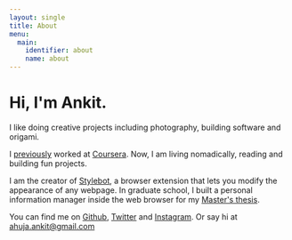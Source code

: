 ```yaml
---
layout: single
title: About
menu:
  main:
    identifier: about
    name: about
---
```


# Hi, I'm Ankit.

I like doing creative projects including photography, building software and origami.

I [previously](/leaving-coursera) worked at [Coursera](https://www.coursera.org/). Now, I am living nomadically, reading and building fun projects.

I am the creator of [Stylebot](https://stylebot.dev/), a browser extension that lets you modify the appearance of any webpage. In graduate school, I built a personal information manager inside the web browser for my [Master's thesis](/thesis).

You can find me on [Github](https://github.com/ankit/), [Twitter](https://twitter.com/ahujaankit) and [Instagram](https://www.instagram.com/hwked/). Or say hi at [ahuja.ankit@gmail.com](mailto:ahuja.ankit@gmail.com)
